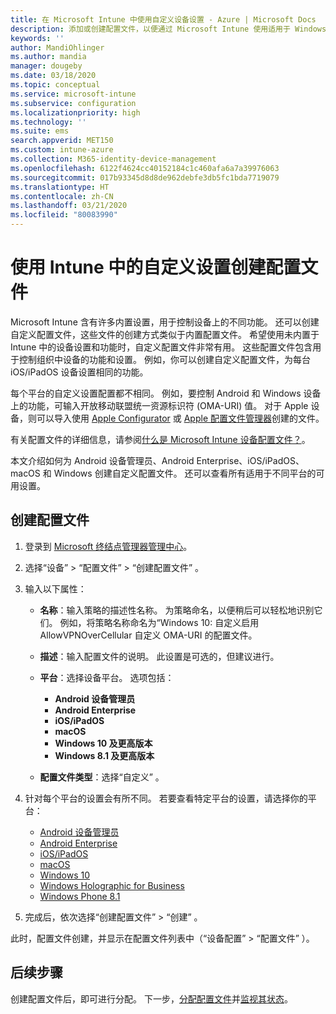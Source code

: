 ```yaml
---
title: 在 Microsoft Intune 中使用自定义设备设置 - Azure | Microsoft Docs
description: 添加或创建配置文件，以便通过 Microsoft Intune 使用适用于 Windows Phone、Windows 8.1、Windows 10 及更高版本、Android 设备管理员、Android Enterprise、macOS 和 iOS/iPadOS 设备的自定义设置。
keywords: ''
author: MandiOhlinger
ms.author: mandia
manager: dougeby
ms.date: 03/18/2020
ms.topic: conceptual
ms.service: microsoft-intune
ms.subservice: configuration
ms.localizationpriority: high
ms.technology: ''
ms.suite: ems
search.appverid: MET150
ms.custom: intune-azure
ms.collection: M365-identity-device-management
ms.openlocfilehash: 6122f4624cc40152184c1c460afa6a7a39976063
ms.sourcegitcommit: 017b93345d8d8de962debfe3db5fc1bda7719079
ms.translationtype: HT
ms.contentlocale: zh-CN
ms.lasthandoff: 03/21/2020
ms.locfileid: "80083990"
---
```

# <a name="create-a-profile-with-custom-settings-in-intune"></a>使用 Intune 中的自定义设置创建配置文件

Microsoft Intune 含有许多内置设置，用于控制设备上的不同功能。 还可以创建自定义配置文件，这些文件的创建方式类似于内置配置文件。 希望使用未内置于 Intune 中的设备设置和功能时，自定义配置文件非常有用。 这些配置文件包含用于控制组织中设备的功能和设置。 例如，你可以创建自定义配置文件，为每台 iOS/iPadOS 设备设置相同的功能。

每个平台的自定义设置配置都不相同。 例如，要控制 Android 和 Windows 设备上的功能，可输入开放移动联盟统一资源标识符 (OMA-URI) 值。 对于 Apple 设备，则可以导入使用 [Apple Configurator](https://itunes.apple.com/us/app/apple-configurator-2/id1037126344?mt=12) 或 [Apple 配置文件管理器](https://support.apple.com/profile-manager)创建的文件。

有关配置文件的详细信息，请参阅[什么是 Microsoft Intune 设备配置文件？](device-profiles.md)。

本文介绍如何为 Android 设备管理员、Android Enterprise、iOS/iPadOS、macOS 和 Windows 创建自定义配置文件。 还可以查看所有适用于不同平台的可用设置。

## <a name="create-the-profile"></a>创建配置文件

1. 登录到 [Microsoft 终结点管理器管理中心](https://go.microsoft.com/fwlink/?linkid=2109431)。
2. 选择“设备”   > “配置文件”   > “创建配置文件”  。
3. 输入以下属性：

    - **名称**：输入策略的描述性名称。 为策略命名，以便稍后可以轻松地识别它们。 例如，将策略名称命名为“Windows 10:  自定义启用 AllowVPNOverCellular 自定义 OMA-URI 的配置文件。
    - **描述**：输入配置文件的说明。 此设置是可选的，但建议进行。
    - **平台**：选择设备平台。 选项包括：

      - **Android 设备管理员**
      - **Android Enterprise**
      - **iOS/iPadOS**
      - **macOS**
      - **Windows 10 及更高版本**
      - **Windows 8.1 及更高版本**

    - **配置文件类型**：选择“自定义”  。

4. 针对每个平台的设置会有所不同。 若要查看特定平台的设置，请选择你的平台：

    - [Android 设备管理员](custom-settings-android.md)
    - [Android Enterprise](custom-settings-android-for-work.md)
    - [iOS/iPadOS](custom-settings-ios.md)
    - [macOS](custom-settings-macos.md)
    - [Windows 10](custom-settings-windows-10.md)
    - [Windows Holographic for Business](custom-settings-windows-holographic.md)
    - [Windows Phone 8.1](custom-settings-windows-phone-8-1.md)

5. 完成后，依次选择“创建配置文件”   > “创建”  。

此时，配置文件创建，并显示在配置文件列表中（“设备配置”   > “配置文件”  ）。

## <a name="next-steps"></a>后续步骤

创建配置文件后，即可进行分配。 下一步，[分配配置文件](device-profile-assign.md)并[监视其状态](device-profile-monitor.md)。
